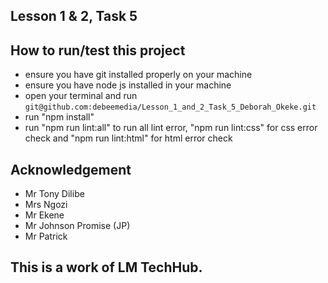 ## Lesson 1 & 2, Task 5
## How to run/test this project
* ensure you have git installed properly on your machine
* ensure you have node js installed in your machine
* open your terminal and run `git@github.com:debeemedia/Lesson_1_and_2_Task_5_Deborah_Okeke.git`
* run "npm install"
* run "npm run lint:all" to run all lint error, "npm run lint:css" for css error check and "npm run lint:html" for html error check
## Acknowledgement
* Mr Tony Dilibe
* Mrs Ngozi
* Mr Ekene
* Mr Johnson Promise (JP)
* Mr Patrick
## This is a work of LM TechHub.